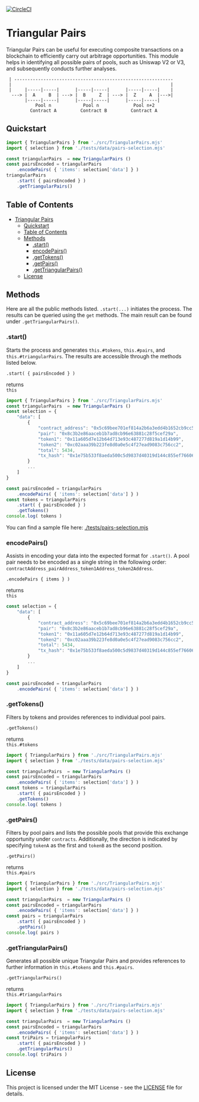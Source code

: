 [![CircleCI](https://img.shields.io/circleci/build/github/a6b8/triangularPairs/main)]()


# Triangular Pairs

Triangular Pairs can be useful for executing composite transactions on a blockchain to efficiently carry out arbitrage opportunities. This module helps in identifying all possible pairs of pools, such as Uniswap V2 or V3, and subsequently conducts further analyses.

```
 | ------------------------------------------------------------
 |                                                            |
 |     |-----|-----|      |-----|-----|      |-----|-----|    |
  ---> |  A     B  | ---> |  B     Z  | ---> |  Z     A  |--->| 
       |-----|-----|      |-----|-----|      |-----|-----|
           Pool n            Pool n             Pool n+2    
         Contract A         Contract B         Contract A
```



## Quickstart

```js
import { TriangularPairs } from './src/TriangularPairs.mjs'
import { selection } from './tests/data/pairs-selection.mjs'

const triangularPairs  = new TriangularPairs ()
const pairsEncoded = triangularPairs
    .encodePairs( { 'items': selection['data'] } )
triangularPairs
    .start( { pairsEncoded } )
    .getTriangularPairs()
```



## Table of Contents

- [Triangular Pairs](#triangular-pairs)
  - [Quickstart](#quickstart)
  - [Table of Contents](#table-of-contents)
  - [Methods](#methods)
    - [.start()](#start)
    - [encodePairs()](#encodepairs)
    - [.getTokens()](#gettokens)
    - [.getPairs()](#getpairs)
    - [.getTriangularPairs()](#gettriangularpairs)
  - [License](#license)


## Methods

Here are all the public methods listed. `.start(...)` initiates the process. The results can be queried using the `get` methods. The main result can be found under `.getTriangularPairs()`.

### .start()

Starts the process and generates `this.#tokens`, `this.#pairs`, and `this.#triangularPairs`. The results are accessible through the methods listed below.

`.start( { pairsEncoded } )`  

returns  
`this`

```js
import { TriangularPairs } from './src/TriangularPairs.mjs'
const triangularPairs  = new TriangularPairs ()
const selection = {
    "data": [
        {
            "contract_address": "0x5c69bee701ef814a2b6a3edd4b1652cb9cc5aa6f",
            "pair": "0x8c3b2e86aaceb1b7ad8cb96e63881c28f5cef29a",
            "token1": "0x11a605d7e12b64d713e93c487277d819a1d14b99",
            "token2": "0xc02aaa39b223fe8d0a0e5c4f27ead9083c756cc2",
            "total": 5434,
            "tx_hash": "0x1e75b533f8aeda500c5d9837d40319d144c855ef7660679bd7a92368ff958fa7"
        }
        ...
    ]
}

const pairsEncoded = triangularPairs
    .encodePairs( { 'items': selection['data'] } )
const tokens = triangularPairs
    .start( { pairsEncoded } )
    .getTokens()
console.log( tokens )

```

You can find a sample file here: [./tests/pairs-selection.mjs](https://github.com/a6b8/triangularPairs/blob/main/tests/pairs-selection.mjs)



### encodePairs()

Assists in encoding your data into the expected format for `.start()`. A pool pair needs to be encoded as a single string in the following order: `contractAddress_pairAddress_token1Address_token2Address`.

`.encodePairs { items } )`  

returns  
`this`


```js
const selection = {
    "data": [
        {
            "contract_address": "0x5c69bee701ef814a2b6a3edd4b1652cb9cc5aa6f",
            "pair": "0x8c3b2e86aaceb1b7ad8cb96e63881c28f5cef29a",
            "token1": "0x11a605d7e12b64d713e93c487277d819a1d14b99",
            "token2": "0xc02aaa39b223fe8d0a0e5c4f27ead9083c756cc2",
            "total": 5434,
            "tx_hash": "0x1e75b533f8aeda500c5d9837d40319d144c855ef7660679bd7a92368ff958fa7"
        }
        ...
    ]
}

const pairsEncoded = triangularPairs
    .encodePairs( { 'items': selection['data'] } )

```


### .getTokens()

Filters by tokens and provides references to individual pool pairs.

`.getTokens()`

returns  
`this.#tokens`

```js
import { TriangularPairs } from './src/TriangularPairs.mjs'
import { selection } from './tests/data/pairs-selection.mjs'

const triangularPairs  = new TriangularPairs ()
const pairsEncoded = triangularPairs
    .encodePairs( { 'items': selection['data'] } )
const tokens = triangularPairs
    .start( { pairsEncoded } )
    .getTokens()
console.log( tokens )
```

### .getPairs()

Filters by pool pairs and lists the possible pools that provide this exchange opportunity under `contracts`. Additionally, the direction is indicated by specifying `tokenA` as the first and `tokenB` as the second position.

`.getPairs()`

returns  
`this.#pairs`

```js
import { TriangularPairs } from './src/TriangularPairs.mjs'
import { selection } from './tests/data/pairs-selection.mjs'

const triangularPairs  = new TriangularPairs ()
const pairsEncoded = triangularPairs
    .encodePairs( { 'items': selection['data'] } )
const pairs = triangularPairs
    .start( { pairsEncoded } )
    .getPairs()
console.log( pairs )
```

### .getTriangularPairs()

Generates all possible unique Triangular Pairs and provides references to further information in `this.#tokens` and `this.#pairs`.

`.getTriangularPairs()`

returns  
`this.#triangularPairs`

```js
import { TriangularPairs } from './src/TriangularPairs.mjs'
import { selection } from './tests/data/pairs-selection.mjs'

const triangularPairs  = new TriangularPairs ()
const pairsEncoded = triangularPairs
    .encodePairs( { 'items': selection['data'] } )
const triPairs = triangularPairs
    .start( { pairsEncoded } )
    .getTriangularPairs()
console.log( triPairs )
```

## License

This project is licensed under the MIT License - see the [LICENSE](LICENSE) file for details.